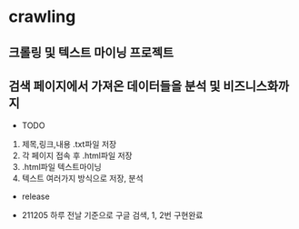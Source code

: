 # crawling
## 크롤링 및 텍스트 마이닝 프로젝트
## 검색 페이지에서 가져온 데이터들을 분석 및 비즈니스화까지

* TODO
1. 제목,링크,내용 .txt파일 저장
2. 각 페이지 접속 후 .html파일 저장
3. .html파일 텍스트마이닝
4. 텍스트 여러가지 방식으로 저장, 분석

* release
- 211205 하루 전날 기준으로 구글 검색, 1, 2번 구현완료
